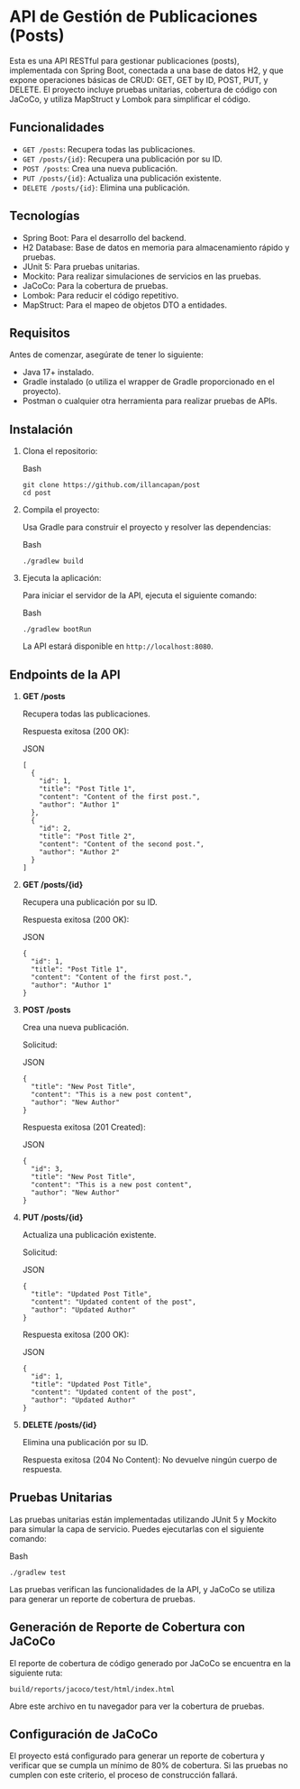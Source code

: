 # API de Gestión de Publicaciones (Posts)

Esta es una API RESTful para gestionar publicaciones (posts), implementada con Spring Boot, conectada a una base de datos H2, y que expone operaciones básicas de CRUD: GET, GET by ID, POST, PUT, y DELETE. El proyecto incluye pruebas unitarias, cobertura de código con JaCoCo, y utiliza MapStruct y Lombok para simplificar el código.

## Funcionalidades

- `GET /posts`: Recupera todas las publicaciones.
- `GET /posts/{id}`: Recupera una publicación por su ID.
- `POST /posts`: Crea una nueva publicación.
- `PUT /posts/{id}`: Actualiza una publicación existente.
- `DELETE /posts/{id}`: Elimina una publicación.

## Tecnologías

- Spring Boot: Para el desarrollo del backend.
- H2 Database: Base de datos en memoria para almacenamiento rápido y pruebas.
- JUnit 5: Para pruebas unitarias.
- Mockito: Para realizar simulaciones de servicios en las pruebas.
- JaCoCo: Para la cobertura de pruebas.
- Lombok: Para reducir el código repetitivo.
- MapStruct: Para el mapeo de objetos DTO a entidades.

## Requisitos

Antes de comenzar, asegúrate de tener lo siguiente:

- Java 17+ instalado.
- Gradle instalado (o utiliza el wrapper de Gradle proporcionado en el proyecto).
- Postman o cualquier otra herramienta para realizar pruebas de APIs.

## Instalación

1. Clona el repositorio:

   Bash

   ```
   git clone https://github.com/illancapan/post
   cd post
   ```

2. Compila el proyecto:

   Usa Gradle para construir el proyecto y resolver las dependencias:

   Bash

   ```
   ./gradlew build
   ```

3. Ejecuta la aplicación:

   Para iniciar el servidor de la API, ejecuta el siguiente comando:

   Bash

   ```
   ./gradlew bootRun
   ```

   La API estará disponible en `http://localhost:8080`.

## Endpoints de la API

1. **GET /posts**

   Recupera todas las publicaciones.

   Respuesta exitosa (200 OK):

   JSON

   ```
   [
     {
       "id": 1,
       "title": "Post Title 1",
       "content": "Content of the first post.",
       "author": "Author 1"
     },
     {
       "id": 2,
       "title": "Post Title 2",
       "content": "Content of the second post.",
       "author": "Author 2"
     }
   ]
   ```

2. **GET /posts/{id}**

   Recupera una publicación por su ID.

   Respuesta exitosa (200 OK):

   JSON

   ```
   {
     "id": 1,
     "title": "Post Title 1",
     "content": "Content of the first post.",
     "author": "Author 1"
   }
   ```

3. **POST /posts**

   Crea una nueva publicación.

   Solicitud:

   JSON

   ```
   {
     "title": "New Post Title",
     "content": "This is a new post content",
     "author": "New Author"
   }
   ```

   Respuesta exitosa (201 Created):

   JSON

   ```
   {
     "id": 3,
     "title": "New Post Title",
     "content": "This is a new post content",
     "author": "New Author"
   }
   ```

4. **PUT /posts/{id}**

   Actualiza una publicación existente.

   Solicitud:

   JSON

   ```
   {
     "title": "Updated Post Title",
     "content": "Updated content of the post",
     "author": "Updated Author"
   }
   ```

   Respuesta exitosa (200 OK):

   JSON

   ```
   {
     "id": 1,
     "title": "Updated Post Title",
     "content": "Updated content of the post",
     "author": "Updated Author"
   }
   ```

5. **DELETE /posts/{id}**

   Elimina una publicación por su ID.

   Respuesta exitosa (204 No Content): No devuelve ningún cuerpo de respuesta.

## Pruebas Unitarias

Las pruebas unitarias están implementadas utilizando JUnit 5 y Mockito para simular la capa de servicio. Puedes ejecutarlas con el siguiente comando:

Bash

```
./gradlew test
```

Las pruebas verifican las funcionalidades de la API, y JaCoCo se utiliza para generar un reporte de cobertura de pruebas.

## Generación de Reporte de Cobertura con JaCoCo

El reporte de cobertura de código generado por JaCoCo se encuentra en la siguiente ruta:

```
build/reports/jacoco/test/html/index.html
```

Abre este archivo en tu navegador para ver la cobertura de pruebas.

## Configuración de JaCoCo

El proyecto está configurado para generar un reporte de cobertura y verificar que se cumpla un mínimo de 80% de cobertura. Si las pruebas no cumplen con este criterio, el proceso de construcción fallará.
